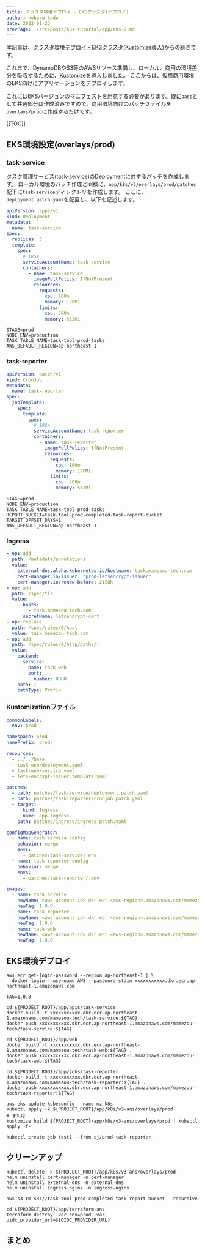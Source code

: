 ```yaml
---
title: クラスタ環境デプロイ - EKSクラスタ(デプロイ)
author: noboru-kudo
date: 2022-01-23
prevPage: ./src/posts/k8s-tutorial/app/eks-2.md
---
```


本記事は、[クラスタ環境デプロイ - EKSクラスタ(Kustomize導入)](/containers/k8s/tutorial/app/eks-2/)からの続きです。

これまで、DynamoDBやS3等のAWSリソース準備し、ローカル、商用の環境差分を吸収するために、Kustomizeを導入しました。
ここからは、仮想商用環境のEKS向けにアプリケーションをデプロイします。

これにはEKSバージョンのマニフェストを用意する必要があります。既に`base`として共通部分は作成済みですので、商用環境向けのパッチファイルを`overlays/prod`に作成するだけです。


[[TOC]]

## EKS環境設定(overlays/prod)

### task-service

タスク管理サービス(task-service)のDeploymentに対するパッチを作成します。
ローカル環境のパッチ作成と同様に、`app/k8s/v3/overlays/prod/patches`配下に`task-service`ディレクトリを作成します。
ここに、`deployment.patch.yaml`を配置し、以下を記述します。

```yaml
apiVersion: apps/v1
kind: Deployment
metadata:
  name: task-service
spec:
  replicas: 3
  template:
    spec:
      # IRSA
      serviceAccountName: task-service
      containers:
        - name: task-service
          imagePullPolicy: IfNotPresent
          resources:
            requests:
              cpu: 100m
              memory: 128Mi
            limits:
              cpu: 300m
              memory: 512Mi
```

```text
STAGE=prod
NODE_ENV=production
TASK_TABLE_NAME=task-tool-prod-tasks
AWS_DEFAULT_REGION=ap-northeast-1
```

### task-reporter

```yaml
apiVersion: batch/v1
kind: CronJob
metadata:
  name: task-reporter
spec:
  jobTemplate:
    spec:
      template:
        spec:
          # IRSA
          serviceAccountName: task-reporter
          containers:
            - name: task-reporter
              imagePullPolicy: IfNotPresent
              resources:
                requests:
                  cpu: 100m
                  memory: 128Mi
                limits:
                  cpu: 500m
                  memory: 512Mi
```

```text
STAGE=prod
NODE_ENV=production
TASK_TABLE_NAME=task-tool-prod-tasks
REPORT_BUCKET=task-tool-prod-completed-task-report-bucket
TARGET_OFFSET_DAYS=1
AWS_DEFAULT_REGION=ap-northeast-1
```

### Ingress

```yaml
- op: add
  path: /metadata/annotations
  value:
    external-dns.alpha.kubernetes.io/hostname: task.mamezou-tech.com
    cert-manager.io/issuer: "prod-letsencrypt-issuer"
    cert-manager.io/renew-before: 2158h
- op: add
  path: /spec/tls
  value:
    - hosts:
        - task.mamezou-tech.com
      secretName: letsencrypt-cert
- op: replace
  path: /spec/rules/0/host
  value: task.mamezou-tech.com
- op: add
  path: /spec/rules/0/http/paths/-
  value:
    backend:
      service:
        name: task-web
        port:
          number: 8080
    path: /
    pathType: Prefix
```

### Kustomizationファイル

```yaml
commonLabels:
  env: prod

namespace: prod
namePrefix: prod-

resources:
  - ../../base
  - task-web/deployment.yaml
  - task-web/service.yaml
  - lets-encrypt-issuer.template.yaml
```

```yaml
patches:
  - path: patches/task-service/deployment.patch.yaml
  - path: patches/task-reporter/cronjob.patch.yaml
  - target:
      kind: Ingress
      name: app-ingress
    path: patches/ingress/ingress.patch.yaml
```

```yaml
configMapGenerator:
  - name: task-service-config
    behavior: merge
    envs:
      - patches/task-service/.env
  - name: task-reporter-config
    behavior: merge
    envs:
      - patches/task-reporter/.env
```

```yaml
images:
  - name: task-service
    newName: <aws-account-id>.dkr.ecr.<aws-region>.amazonaws.com/mamezou-tech/task-service
    newTag: 1.0.0
  - name: task-reporter
    newName: <aws-account-id>.dkr.ecr.<aws-region>.amazonaws.com/mamezou-tech/task-reporter
    newTag: 1.0.0
  - name: task-web
    newName: <aws-account-id>.dkr.ecr.<aws-region>.amazonaws.com/mamezou-tech/task-web
    newTag: 1.0.0
```

## EKS環境デプロイ

```shell
aws ecr get-login-password --region ap-northeast-1 | \
  docker login --username AWS --password-stdin xxxxxxxxxxx.dkr.ecr.ap-northeast-1.amazonaws.com

TAG=1.0.0

cd ${PROJECT_ROOT}/app/apis/task-service
docker build -t xxxxxxxxxxx.dkr.ecr.ap-northeast-1.amazonaws.com/mamezou-tech/task-service:${TAG} .
docker push xxxxxxxxxxx.dkr.ecr.ap-northeast-1.amazonaws.com/mamezou-tech/task-service:${TAG}

cd ${PROJECT_ROOT}/app/web
docker build -t xxxxxxxxxxx.dkr.ecr.ap-northeast-1.amazonaws.com/mamezou-tech/task-web:${TAG} .
docker push xxxxxxxxxxx.dkr.ecr.ap-northeast-1.amazonaws.com/mamezou-tech/task-web:${TAG}

cd ${PROJECT_ROOT}/app/jobs/task-reporter
docker build -t xxxxxxxxxxx.dkr.ecr.ap-northeast-1.amazonaws.com/mamezou-tech/task-reporter:${TAG} .
docker push xxxxxxxxxxx.dkr.ecr.ap-northeast-1.amazonaws.com/mamezou-tech/task-reporter:${TAG}
```

```shell
aws eks update-kubeconfig --name mz-k8s
kubectl apply -k ${PROJECT_ROOT}/app/k8s/v3-ans/overlays/prod
# または
kustomize build ${PROJECT_ROOT}/app/k8s/v3-ans/overlays/prod | kubectl apply -f-
```

```shell
kubectl create job test1 --from cj/prod-task-reporter
```

## クリーンアップ
```shell
kubectl delete -k ${PROJECT_ROOT}/app/k8s/v3-ans/overlays/prod
helm uninstall cert-manager -n cert-manager
helm uninstall external-dns -n external-dns
helm uninstall ingress-nginx -n ingress-nginx

aws s3 rm s3://task-tool-prod-completed-task-report-bucket --recursive

cd ${PROJECT_ROOT}/app/terraform-ans
terraform destroy -var env=prod -var oidc_provider_url=${OIDC_PROVIDER_URL}
```

## まとめ